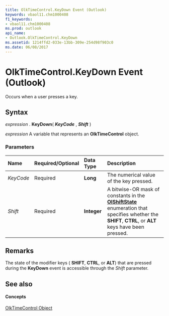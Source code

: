 ```yaml
---
title: OlkTimeControl.KeyDown Event (Outlook)
keywords: vbaol11.chm1000408
f1_keywords:
- vbaol11.chm1000408
ms.prod: outlook
api_name:
- Outlook.OlkTimeControl.KeyDown
ms.assetid: 1214ffd2-033e-13bb-309e-254d98f903c0
ms.date: 06/08/2017
---
```



# OlkTimeControl.KeyDown Event (Outlook)

Occurs when a user presses a key.


## Syntax

 _expression_ . **KeyDown**( **_KeyCode_** , **_Shift_** )

 _expression_ A variable that represents an **OlkTimeControl** object.


### Parameters



|**Name**|**Required/Optional**|**Data Type**|**Description**|
|:-----|:-----|:-----|:-----|
| _KeyCode_|Required| **Long**|The numerical value of the key pressed.|
| _Shift_|Required| **Integer**|A bitwise-OR mask of constants in the **[OlShiftState](olshiftstate-enumeration-outlook.md)** enumeration that specifies whether the **SHIFT**, **CTRL**, or **ALT** keys have been pressed.|

## Remarks

The state of the modifier keys ( **SHIFT**, **CTRL**, or **ALT**) that are pressed during the **KeyDown** event is accessible through the _Shift_ parameter.


## See also


#### Concepts


[OlkTimeControl Object](olktimecontrol-object-outlook.md)

